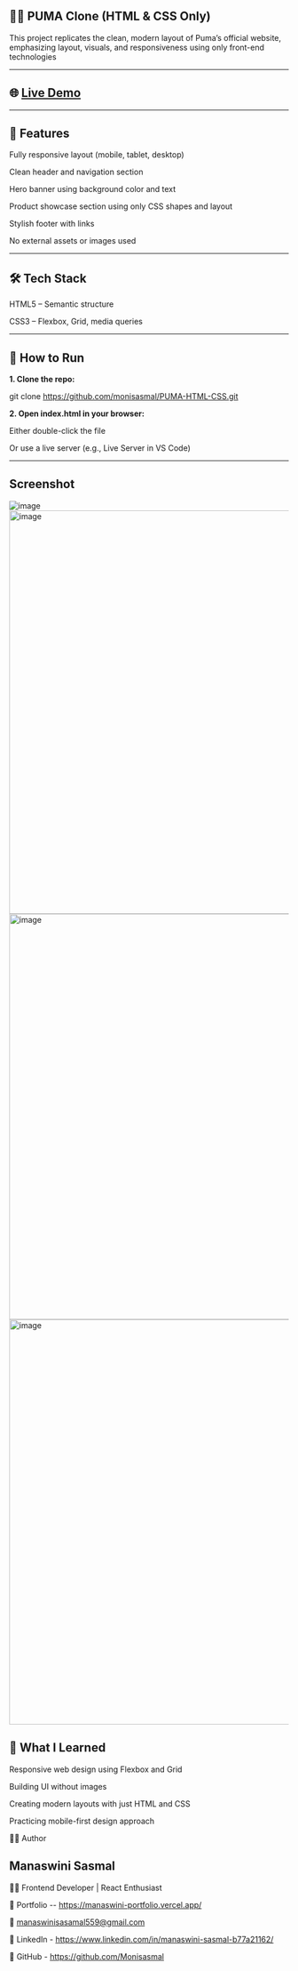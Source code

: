 ## 🏃‍♀️ PUMA  Clone (HTML & CSS Only)

This project replicates the clean, modern layout of Puma’s official website, emphasizing layout, visuals, and responsiveness using only front-end technologies

---


## 🌐 [Live Demo](https://monisasmal.github.io/PUMA-HTML-CSS/)

---

## 📌 Features

Fully responsive layout (mobile, tablet, desktop)

Clean header and navigation section

Hero banner using background color and text

Product showcase section using only CSS shapes and layout

Stylish footer with links

No external assets or images used

---


## 🛠 Tech Stack

HTML5 – Semantic structure

CSS3 – Flexbox, Grid, media queries

---


## 🚀 How to Run

**1. Clone the repo:**

git clone https://github.com/monisasmal/PUMA-HTML-CSS.git

**2. Open index.html in your browser:**

Either double-click the file

Or use a live server (e.g., Live Server in VS Code)

---


## Screenshot

![image](https://github.com/user-attachments/assets/ca71284b-7880-467a-a5cc-25530471f8da)
<img width="1366" height="726" alt="image" src="https://github.com/user-attachments/assets/a22c8907-b73d-41e9-8b1c-d3974c9484c0" />
<img width="1366" height="730" alt="image" src="https://github.com/user-attachments/assets/9712d40d-4c5e-4a85-af5d-1c4070635dd5" />
<img width="1366" height="729" alt="image" src="https://github.com/user-attachments/assets/9650d232-8154-494f-9bd0-b9bee39df581" />




## 🎯 What I Learned

Responsive web design using Flexbox and Grid

Building UI without images

Creating modern layouts with just HTML and CSS

Practicing mobile-first design approach

🙋‍♀️ Author

## Manaswini Sasmal

👩‍💻 Frontend Developer | React Enthusiast

🔗 Portfolio -- https://manaswini-portfolio.vercel.app/

📧 manaswinisasamal559@gmail.com

🔗 LinkedIn - https://www.linkedin.com/in/manaswini-sasmal-b77a21162/

🔗 GitHub - https://github.com/Monisasmal





